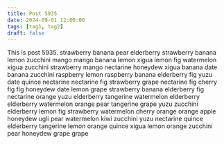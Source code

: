 ```yaml
---
title: Post 5935
date: 2024-09-01 12:00:00
tags: [tag1, tag2]
draft: false
---
```

This is post 5935.
strawberry
banana
pear
elderberry
strawberry
banana
lemon
zucchini
mango
mango
banana
lemon
xigua
lemon
fig
watermelon
xigua
zucchini
strawberry
mango
nectarine
honeydew
xigua
banana
date
banana
zucchini
raspberry
lemon
raspberry
banana
elderberry
fig
yuzu
date
quince
nectarine
nectarine
fig
strawberry
grape
nectarine
fig
cherry
fig
fig
honeydew
date
lemon
grape
strawberry
banana
elderberry
fig
nectarine
orange
yuzu
elderberry
tangerine
watermelon
elderberry
elderberry
watermelon
orange
pear
tangerine
grape
yuzu
zucchini
elderberry
lemon
fig
strawberry
watermelon
cherry
orange
orange
apple
honeydew
ugli
pear
watermelon
kiwi
zucchini
yuzu
nectarine
quince
elderberry
tangerine
lemon
orange
quince
xigua
lemon
orange
zucchini
pear
honeydew
grape
grape
